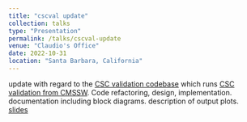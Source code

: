 ```yaml
---
title: "cscval update"
collection: talks
type: "Presentation"
permalink: /talks/cscval-update
venue: "Claudio's Office"
date: 2022-10-31
location: "Santa Barbara, California"
---
```


update with regard to the [CSC validation codebase](https://github.com/joseph-crowley/CSCValidation) which runs [CSC validation from CMSSW](https://github.com/cms-sw/cmssw/tree/master/RecoLocalMuon/CSCValidation). Code refactoring, design, implementation. documentation including block diagrams. description of output plots.<br>
[slides](https://docs.google.com/presentation/d/1xdZkySBoruQWN56ST2SQkPRaijjsJHeLGUNKfosaNlE/edit?usp=sharing)
